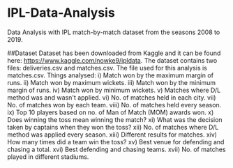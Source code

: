 # IPL-Data-Analysis

Data Analysis with IPL match-by-match dataset from the seasons 2008 to 2019.

##Dataset
Dataset has been downloaded from Kaggle and it can be found here: https://www.kaggle.com/nowke9/ipldata.
The dataset contains two files: deliveries.csv and matches.csv. The file used for this analysis is matches.csv.
Things analysed:
i) Match won by the maximum margin of runs.
ii) Match won by maximum wickets.
iii) Match won by the minimum margin of runs.
iv) Match won by minimum wickets.
v) Matches where D/L method was and wasn't applied.
vi) No. of matches held in each city.
vii) No. of matches won by each team.
viii) No. of matches held every season.
ix) Top 10 players based on no. of Man of Match (MOM) awards won.
x) Does winning the toss mean winning the match?
xi) What was the decision taken by captains when they won the toss?
xii) No. of matches where D/L method was applied every season.
xiii) Different results for matches.
xiv) How many times did a team win the toss?
xv) Best venue for defending and chasing a total.
xvi) Best defending and chasing teams.
xvii) No. of matches played in different stadiums.
